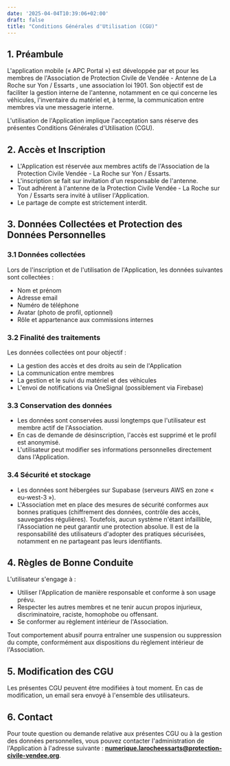 ```yaml
---
date: '2025-04-04T10:39:06+02:00'
draft: false
title: "Conditions Générales d'Utilisation (CGU)"
---
```


## **1. Préambule**

L'application mobile (« APC Portal ») est développée par et pour les membres de l'Association de Protection Civile de Vendée - Antenne de  La Roche sur Yon / Essarts , une association loi 1901. Son objectif est de faciliter la gestion interne de l'antenne, notamment en ce qui concerne les véhicules, l'inventaire du matériel et, à terme, la communication entre membres via une messagerie interne.

L'utilisation de l'Application implique l'acceptation sans réserve des présentes Conditions Générales d'Utilisation (CGU).

## **2. Accès et Inscription**

* L'Application est réservée aux membres actifs de l'Association de la Protection Civile Vendée - La Roche sur Yon / Essarts.  
* L'inscription se fait sur invitation d'un responsable de l'antenne.  
* Tout adhérent à l'antenne de la Protection Civile Vendée - La Roche sur Yon / Essarts sera invité à utiliser l'Application.  
* Le partage de compte est strictement interdit.

## **3. Données Collectées et Protection des Données Personnelles**

### **3.1 Données collectées**

Lors de l'inscription et de l'utilisation de l'Application, les données suivantes sont collectées :

* Nom et prénom  
* Adresse email  
* Numéro de téléphone  
* Avatar (photo de profil, optionnel)  
* Rôle et appartenance aux commissions internes

### **3.2 Finalité des traitements**

Les données collectées ont pour objectif :

* La gestion des accès et des droits au sein de l'Application  
* La communication entre membres  
* La gestion et le suivi du matériel et des véhicules  
* L'envoi de notifications via OneSignal (possiblement via Firebase)

### **3.3 Conservation des données**

* Les données sont conservées aussi longtemps que l'utilisateur est membre actif de l'Association.  
* En cas de demande de désinscription, l'accès est supprimé et le profil est anonymisé.  
* L'utilisateur peut modifier ses informations personnelles directement dans l'Application.

### **3.4 Sécurité et stockage**

* Les données sont hébergées sur Supabase (serveurs AWS en zone « eu-west-3 »).  
* L'Association met en place des mesures de sécurité conformes aux bonnes pratiques (chiffrement des données, contrôle des accès, sauvegardes régulières). Toutefois, aucun système n'étant infaillible, l'Association ne peut garantir une protection absolue. Il est de la responsabilité des utilisateurs d'adopter des pratiques sécurisées, notamment en ne partageant pas leurs identifiants.

## **4. Règles de Bonne Conduite**

L'utilisateur s'engage à :

* Utiliser l'Application de manière responsable et conforme à son usage prévu.  
* Respecter les autres membres et ne tenir aucun propos injurieux, discriminatoire, raciste, homophobe ou offensant.  
* Se conformer au règlement intérieur de l'Association.

Tout comportement abusif pourra entraîner une suspension ou suppression du compte, conformément aux dispositions du règlement intérieur de l'Association.

## **5. Modification des CGU**

Les présentes CGU peuvent être modifiées à tout moment. En cas de modification, un email sera envoyé à l'ensemble des utilisateurs.

## **6. Contact**

Pour toute question ou demande relative aux présentes CGU ou à la gestion des données personnelles, vous pouvez contacter l'administration de l'Application à l'adresse suivante : **<numerique.larocheessarts@protection-civile-vendee.org>**.
